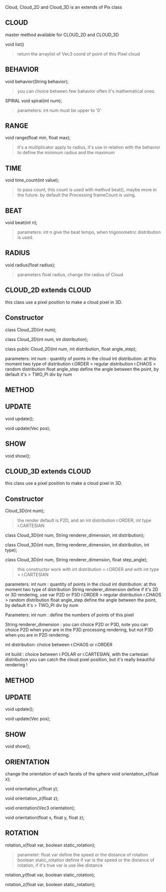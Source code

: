 Cloud, Cloud_2D and Cloud_3D is an extends of Pix class



CLOUD
--
master method available for CLOUD_2D and CLOUD_3D


void list()
> return the arraylist of Vec3 coord of point of this Pixel cloud

BEHAVIOR
--
void behavior(String behavior);
>you can choice between few bahavior often it's mathematical ones.


SPIRAL
void spiral(int num);
>parameters: int num must be upper to '0'

RANGE
--
void range(float min, float max);
>it's a multiplicator apply to radius, it's use in relation with the behavior to define the minimum radius and the maximum


TIME
--
void time_count(int value);
>to pass count, this count is used with method beat(), maybe more in the future. by default the Processing frameCount is using.

BEAT
--
void beat(int n);
>parameters: int n give the beat tempo, when trigonometric distribution is used.


RADIUS
--
void radius(float radius);
>parameters float radius, change the radius of Cloud













CLOUD_2D extends CLOUD
--
this class use a pixel position to make a cloud pixel in 3D.

Constructor
--
class Cloud_2D(int num);

class Cloud_2D(int num, int distribution);

class public Cloud_2D(int num, int distribution, float angle_step);

parameters:
int num : quantity of points in the cloud
int distribution: at this moment two type of distribution 
r.ORDER > regular distribution
r.CHAOS > random distribution
float angle_step define the angle between the point, by default it's > TWO_PI div by num






METHOD
--
UPDATE
--
void update();

void update(Vec pos);

SHOW
--
void show();


















CLOUD_3D extends CLOUD
--
this class use a pixel position to make a cloud pixel in 3D.

Constructor
--
Cloud_3D(int num);
> the render default is P2D, and an int distribution r.ORDER, int type r.CARTESIAN

class Cloud_3D(int num, String renderer_dimension, int distribution);

class Cloud_3D(int num, String renderer_dimension, int distribution, int type);

class Cloud_3D(int num, String renderer_dimension, float step_angle);
>this constructor work with int distribution = r.ORDER and with int type = r.CARTESIAN

parameters:
int num : quantity of points in the cloud
int distribution: at this moment two type of distribution 
String renderer_dimension define if it's 2D or 3D rendering, use var P2D or P3D
r.ORDER > regular distribution
r.CHAOS > random distribution
float angle_step define the angle between the point, by default it's > TWO_PI div by num


Parameters:
int num : define the numbers of points of this pixel

String renderer_dimension : you can choice P2D or P3D, note you can choice P2D when your are in the P3D processing rendering, but not P3D when you are in P2D rendering.

int distribution: choice between r.CHAOS or r.ORDER

int build : choice between r.POLAR or r.CARTESIAN, with the cartesian distribution you can catch the cloud pixel position, but it's really beautiful rendering !



METHOD
--
UPDATE
--
void update();

void update(Vec pos);

SHOW
--
void show();

ORIENTATION
--
change the orientation of each facets of the sphere
void orientation_x(float x);

void orientation_y(float y);

void orientation_z(float z);

void orientation(Vec3 orientation);

void orientation(float x, float y, float z);



ROTATION
--
rotation_x(float var, boolean static_rotation);
>parameter: 
float var define the speed or the distance of rotation
boolean static_rotation definie if var is the speed or the distance of rotation, if it's true var is use like distance

rotation_y(float var, boolean static_rotation);

rotation_z(float var, boolean static_rotation);










































